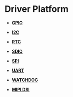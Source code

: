 # Driver Platform<a name="EN-US_TOPIC_0000001111199424"></a>

-   **[GPIO](gpio.md)**  

-   **[I2C](i2c.md)**  

-   **[RTC](rtc.md)**  

-   **[SDIO](sdio.md)**  

-   **[SPI](spi.md)**  

-   **[UART](uart.md)**  

-   **[WATCHDOG](watchdog.md)**  

-   **[MIPI DSI](mipi-dsi.md)**  


